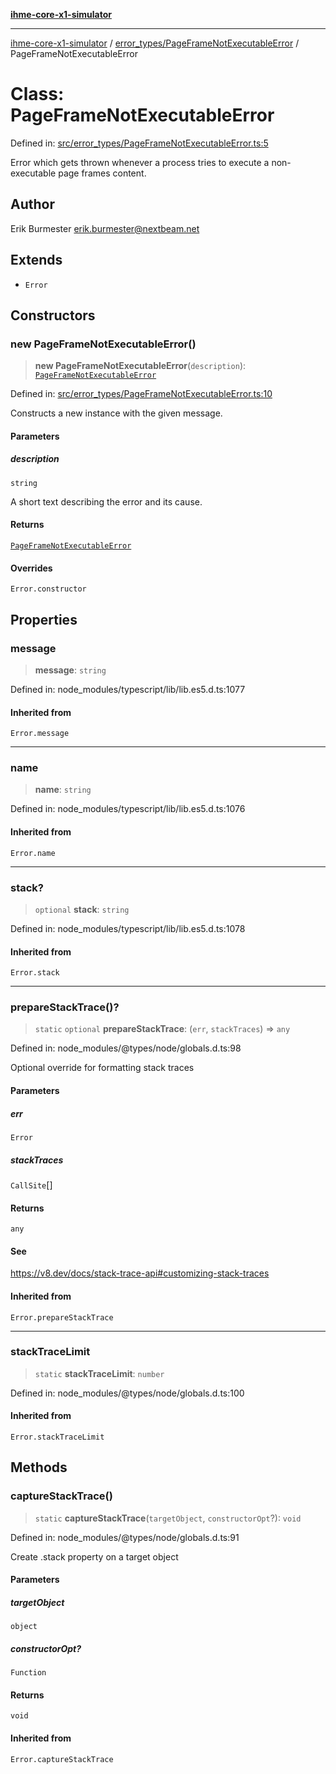 [**ihme-core-x1-simulator**](../../../README.md)

***

[ihme-core-x1-simulator](../../../modules.md) / [error\_types/PageFrameNotExecutableError](../README.md) / PageFrameNotExecutableError

# Class: PageFrameNotExecutableError

Defined in: [src/error\_types/PageFrameNotExecutableError.ts:5](https://github.com/ProgrammIt/CPU-Simulator/blob/e2e026db90406d6486eead3a66922074c98b6175/src/error_types/PageFrameNotExecutableError.ts#L5)

Error which gets thrown whenever a process tries to execute a non-executable page frames content.

## Author

Erik Burmester <erik.burmester@nextbeam.net>

## Extends

- `Error`

## Constructors

### new PageFrameNotExecutableError()

> **new PageFrameNotExecutableError**(`description`): [`PageFrameNotExecutableError`](PageFrameNotExecutableError.md)

Defined in: [src/error\_types/PageFrameNotExecutableError.ts:10](https://github.com/ProgrammIt/CPU-Simulator/blob/e2e026db90406d6486eead3a66922074c98b6175/src/error_types/PageFrameNotExecutableError.ts#L10)

Constructs a new instance with the given message.

#### Parameters

##### description

`string`

A short text describing the error and its cause.

#### Returns

[`PageFrameNotExecutableError`](PageFrameNotExecutableError.md)

#### Overrides

`Error.constructor`

## Properties

### message

> **message**: `string`

Defined in: node\_modules/typescript/lib/lib.es5.d.ts:1077

#### Inherited from

`Error.message`

***

### name

> **name**: `string`

Defined in: node\_modules/typescript/lib/lib.es5.d.ts:1076

#### Inherited from

`Error.name`

***

### stack?

> `optional` **stack**: `string`

Defined in: node\_modules/typescript/lib/lib.es5.d.ts:1078

#### Inherited from

`Error.stack`

***

### prepareStackTrace()?

> `static` `optional` **prepareStackTrace**: (`err`, `stackTraces`) => `any`

Defined in: node\_modules/@types/node/globals.d.ts:98

Optional override for formatting stack traces

#### Parameters

##### err

`Error`

##### stackTraces

`CallSite`[]

#### Returns

`any`

#### See

https://v8.dev/docs/stack-trace-api#customizing-stack-traces

#### Inherited from

`Error.prepareStackTrace`

***

### stackTraceLimit

> `static` **stackTraceLimit**: `number`

Defined in: node\_modules/@types/node/globals.d.ts:100

#### Inherited from

`Error.stackTraceLimit`

## Methods

### captureStackTrace()

> `static` **captureStackTrace**(`targetObject`, `constructorOpt`?): `void`

Defined in: node\_modules/@types/node/globals.d.ts:91

Create .stack property on a target object

#### Parameters

##### targetObject

`object`

##### constructorOpt?

`Function`

#### Returns

`void`

#### Inherited from

`Error.captureStackTrace`
